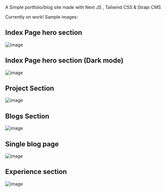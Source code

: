 A Simple portfolio/blog site made with Next JS , Tailwind CSS & Strapi CMS

Currently on work! 
Sample images:

## Index Page hero section 

![image](https://user-images.githubusercontent.com/26044286/155837899-a783effa-a050-4643-8438-1b24830bf3b6.png)

## Index Page hero section (Dark mode)

![image](https://user-images.githubusercontent.com/26044286/155837872-930d062a-53ef-4008-b5a7-687bfaeca860.png)

## Project Section 

![image](https://user-images.githubusercontent.com/26044286/155837906-09666b55-fd67-4757-aa3e-41ff50e2c72d.png)

## Blogs Section 

![image](https://user-images.githubusercontent.com/26044286/155837915-c34bc9d7-0c7c-4229-a0ea-9474bbe9d53d.png)

## Single blog page 

![image](https://user-images.githubusercontent.com/26044286/155837925-63d9d2f7-3b1c-4878-9757-5d6c235bfdee.png)

## Experience section
 
![image](https://user-images.githubusercontent.com/26044286/155837941-b3d47bef-d2cb-4cb9-8c47-b31e80fc3418.png)
